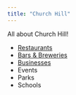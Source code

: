 ```yaml
---
title: "Church Hill"
---
```


All about Church Hill!

- [Restaurants](restaurants)
- [Bars & Breweries](bars)
- [Businesses](businesses)
- Events
- Parks
- Schools
